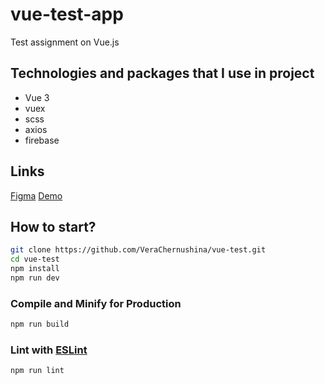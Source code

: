 # vue-test-app
Test assignment on Vue.js

## Technologies and packages that I use in project
* Vue 3
* vuex
* scss
* axios
* firebase

## Links
[Figma](https://www.figma.com/file/KFWCiGfveABlTLXI1gYEDw/%D0%A2%D0%B5%D1%81%D1%82%D0%BE%D0%B2%D0%BE%D0%B5-Vue?node-id=0%3A1)
[Demo](https://vue-test-zeta-olive.vercel.app/)

## How to start?

```sh
git clone https://github.com/VeraChernushina/vue-test.git
cd vue-test
npm install
npm run dev
```

### Compile and Minify for Production

```sh
npm run build
```

### Lint with [ESLint](https://eslint.org/)

```sh
npm run lint
```
